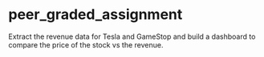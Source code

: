 # peer_graded_assignment
Extract the revenue data for Tesla and GameStop and build a dashboard to compare the price of the stock vs the revenue.
